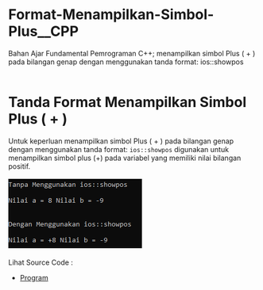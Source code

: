 # Format-Menampilkan-Simbol-Plus__CPP
Bahan Ajar Fundamental Pemrograman C++; menampilkan simbol Plus ( + ) pada bilangan genap dengan menggunakan tanda format: ios::showpos<br><br>

# Tanda Format Menampilkan Simbol Plus ( + )<br> 
Untuk keperluan menampilkan simbol Plus ( + ) pada bilangan genap dengan
menggunakan tanda format: <code>ios::showpos</code> digunakan untuk menampilkan simbol plus (+) pada variabel yang memiliki nilai bilangan positif.<br><br>
<img src="https://github.com/RizkyKhapidsyah/Format-Menampilkan-Simbol-Plus__CPP/blob/master/Format-Menampilkan-Simbol-Plus__CPP/Result/001.PNG"><br><br>
Lihat Source Code : <br>
- <a href="https://github.com/RizkyKhapidsyah/Format-Menampilkan-Simbol-Plus__CPP/blob/master/Format-Menampilkan-Simbol-Plus__CPP/Source.cpp">Program</a>
